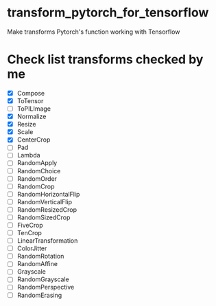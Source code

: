 # transform_pytorch_for_tensorflow
Make transforms Pytorch's function working with Tensorflow

# Check list transforms checked by me
- [x] Compose
- [x] ToTensor
- [ ] ToPILImage
- [x] Normalize
- [x] Resize
- [x] Scale
- [x] CenterCrop
- [ ] Pad
- [ ] Lambda
- [ ] RandomApply
- [ ] RandomChoice
- [ ] RandomOrder
- [ ] RandomCrop
- [ ] RandomHorizontalFlip
- [ ] RandomVerticalFlip
- [ ] RandomResizedCrop
- [ ] RandomSizedCrop
- [ ] FiveCrop
- [ ] TenCrop
- [ ] LinearTransformation
- [ ] ColorJitter
- [ ] RandomRotation
- [ ] RandomAffine
- [ ] Grayscale
- [ ] RandomGrayscale
- [ ] RandomPerspective
- [ ] RandomErasing
